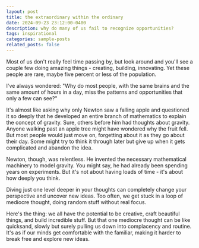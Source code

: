 ```yaml
---
layout: post
title: the extraordinary within the ordinary
date: 2024-09-23 23:12:00-0400
description: why do many of us fail to recognize opportunities?
tags: inspirational
categories: sample-posts
related_posts: false
---
```


Most of us don't really feel time passing by, but look around and you'll see a couple few doing amazing things - creating, building, innovating. Yet these people are rare, maybe five percent or less of the population.

I've always wondered: "Why do most people, with the same brains and the same amount of hours in a day, miss the patterns and opportunities that only a few can see?"

It's almost like asking why only Newton saw a falling apple and questioned it so deeply that he developed an entire branch of mathematics to explain the concept of gravity. Sure, others before him had thoughts about gravity. Anyone walking past an apple tree might have wondered why the fruit fell. But most people would just move on, forgetting about it as they go about their day. Some might try to think it through later but give up when it gets complicated and abandon the idea.

Newton, though, was relentless. He invented the necessary mathematical machinery to model gravity. You might say, he had already been spending years on experiments. But it's not about having loads of time - it's about how deeply you think.

Diving just one level deeper in your thoughts can completely change your perspective and uncover new ideas. Too often, we get stuck in a loop of mediocre thought, doing random stuff without real focus.

Here's the thing: we all have the potential to be creative, craft beautiful things, and build incredible stuff. But that one mediocre thought can be like quicksand, slowly but surely pulling us down into complacency and routine. It's as if our minds get comfortable with the familiar, making it harder to break free and explore new ideas.